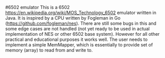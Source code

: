 #6502 emulator
This is a 6502 https://en.wikipedia.org/wiki/MOS_Technology_6502 emulator written in Java.
It is inspired by a CPU written by Fogleman in Go (https://github.com/fogleman/nes).
There are still some bugs in this and some edge cases are not handled 
(not yet ready to be used in actual implementation of NES or other 6502 base system).
However for all other practical and educational purposes it works well.
The user needs to implement a simple MemMapper, which is essentially to provide set of memory (array) to read from and write to.